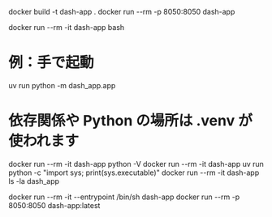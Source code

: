 docker build -t dash-app .
docker run --rm -p 8050:8050 dash-app

docker run --rm -it dash-app bash
# 例：手で起動
uv run python -m dash_app.app


# 依存関係や Python の場所は .venv が使われます
docker run --rm -it dash-app python -V
docker run --rm -it dash-app uv run python -c "import sys; print(sys.executable)"
docker run --rm -it dash-app ls -la dash_app


docker run --rm -it --entrypoint /bin/sh dash-app
docker run --rm -p 8050:8050 dash-app:latest